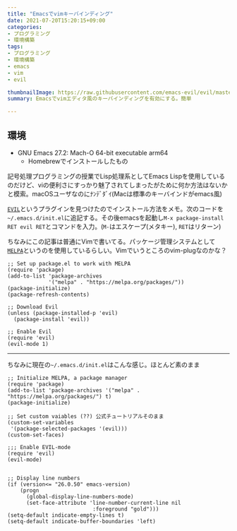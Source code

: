 ```yaml
---
title: "Emacsでvimキーバインディング"
date: 2021-07-20T15:20:15+09:00
categories:
- プログラミング
- 環境構築
tags:
- プログラミング
- 環境構築
- emacs
- vim
- evil

thumbnailImage: https://raw.githubusercontent.com/emacs-evil/evil/master/doc/logo.png
summary: Emacsでvimエディタ風のキーバインディングを有効にする。簡単

---
```


## 環境
- GNU Emacs 27.2: Mach-O 64-bit executable arm64
    - Homebrewでインストールしたもの

記号処理プログラミングの授業でLisp処理系としてEmacs Lispを使用しているのだけど、viの便利さにすっかり魅了されてしまったがために何か方法はないかと模索。macOSユーザなのにﾅﾝﾃﾞﾀﾞｲ(Macは標準のキーバインドがemacs風)

[`EVIL`](https://github.com/emacs-evil/evil)というプラグインを見つけたのでインストール方法をメモ。次のコードを`~/.emacs.d/init.el`に追記する。その後emacsを起動し`M-x package-install RET evil RET`とコマンドを入力。(`M-`はエスケープ(メタキー), `RET`はリターン)

ちなみにこの記事は普通にVimで書いてる。パッケージ管理システムとして[`MELPA`](https://melpa.org/#/getting-started)というのを使用しているらしい。Vimでいうところのvim-plugなのかな？

```emacs lisp
;; Set up package.el to work with MELPA
(require 'package)
(add-to-list 'package-archives
             '("melpa" . "https://melpa.org/packages/"))
(package-initialize)
(package-refresh-contents)

;; Download Evil
(unless (package-installed-p 'evil)
  (package-install 'evil))

;; Enable Evil
(require 'evil)
(evil-mode 1)
```

---

ちなみに現在の`~/.emacs.d/init.el`はこんな感じ。ほとんど素のまま

```emacs
;; Initialize MELPA, a package manager
(require 'package)
(add-to-list 'package-archives '("melpa" . "https://melpa.org/packages/") t)
(package-initialize)

;; Set custom vaiables (??) 公式チュートリアルそのまま
(custom-set-variables
 '(package-selected-packages '(evil)))
(custom-set-faces)

;;; Enable EVIL-mode
(require 'evil)
(evil-mode)


;; Display line numbers
(if (version<= "26.0.50" emacs-version)
    (progn
      (global-display-line-numbers-mode)
      (set-face-attribute 'line-number-current-line nil
                           :foreground "gold")))
(setq-default indicate-empty-lines t)
(setq-default indicate-buffer-boundaries 'left)
```




<!--more-->
